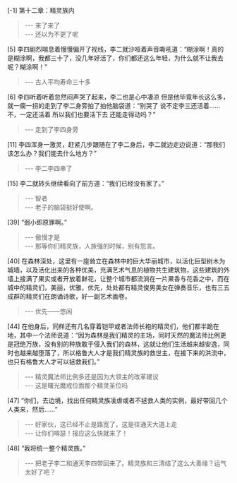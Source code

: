 
[-1] 第十二章：精灵族内
>--- 来了来了<br>
>--- 还以为不更了呢<br>

[5] 李四剧烈喘息着慢慢偏开了视线，李二就沙哑着声音嘶吼道：“糊涂啊！真的是糊涂啊，我都三十了，没几年好活了，你们都还这么年轻，为什么就不让我去呢？糊涂啊！”
>--- 古人平均寿命三十多<br>

[6] 李四听着听着忽然闷声哭了起来，李二也是心中凄凉 但是他毕竟年长这么多，就一瘸一拐的走到了李二身旁拍了拍他脑袋道：“别哭了 说不定李三还活着……不，一定还活着 所以我们也要活下去 还能走得动吗？”
>--- 走到了李四身旁<br>

[11] 李四浑身一激灵，赶紧几步跟随在了李二身后，李二就边走边说道：“那我们该怎么办？我们能去什么地方？”
>--- 李二李四串了<br>

[15] 李二就转头继续看向了前方道：“我们已经没有家了。”
>--- 智者<br>
>--- 老子的脑袋挺好使啊。<br>

[39] “弱小即原罪啊。”
>--- 傲慢才是<br>
>--- 那等你们精灵族，人族强的时候，别有怨言。<br>

[40] 在森林深处，这里有一座耸立在森林中的巨大华丽城市，以活化巨型树木为城墙，以及活化出来的各种优美，充满艺术气息的植物共生建筑物，这些建筑的外墙上接满了果实或者开放着鲜花，让整个城市都流淌在一片果香与花香之中，而在城中的精灵们，美丽，优雅，优先，处处都有精灵俊男美女在弹奏音乐，也有三五成群的精灵们在朗诵诗歌，好一副艺术画卷。
>--- 优先——悠闲<br>

[44] 在他身后，同样还有几名穿着铠甲或者法师长袍的精灵们，他们都半跪在地，其中一个法师说道：“因为森林是我们精灵的主场，同时天然的魔法师比例更是冠绝万族，没有别的种族敢于侵入我们的森林，这就让他们生活越来越安逸，同时也越来越堕落了，所以格鲁大人才是我们精灵族的救世主，在接下来的洪流中，也只有格鲁大人才可以拯救我们。”
>--- 精灵魔法师比例多还是因为大领主的改革建议<br>
>--- 这是曙光魔戒位面那个精灵圣位吗<br>

[47] “你们，去边境，找出任何精灵族凌虐或者不拯救人类的实例，最好带回几个人类来，然后……”
>--- 好家伙，这已经不止是路宽了，这是往通天大道上走<br>
>--- 让你们嘚瑟！报应这么快就来了！<br>

[48] “我将统一整个精灵族。”
>--- 把老子李二和通天李四带回来了。精灵族和三清结了这么大善缘？运气太好了吧？<br>
